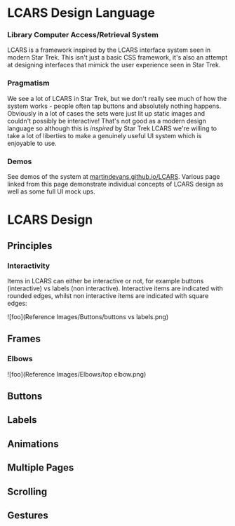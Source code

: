 # LCARS Design Language
### Library Computer Access/Retrieval System

LCARS is a framework inspired by the LCARS interface system seen in modern Star Trek. This isn't just a basic CSS framework, it's also an attempt at designing interfaces that mimick the user experience seen in Star Trek.

### Pragmatism

We see a lot of LCARS in Star Trek, but we don't really see much of how the system works - people often tap buttons and absolutely nothing happens. Obviously in a lot of cases the sets were just lit up static images and couldn't possibly be interactive! That's not good as a modern design language so although this is _inspired_ by Star Trek LCARS we're willing to take a lot of liberties to make a genuinely useful UI system which is enjoyable to use.

### Demos

See demos of the system at [martindevans.github.io/LCARS](martindevans.github.io/LCARS). Various page linked from this page demonstrate individual concepts of LCARS design as well as some full UI mock ups.

# LCARS Design

## Principles

### Interactivity

Items in LCARS can either be interactive or not, for example buttons (interactive) vs labels (non interactive). Interactive items are indicated with rounded edges, whilst non interactive items are indicated with square edges:

![foo](Reference Images/Buttons/buttons vs labels.png)

## Frames

### Elbows

![foo](Reference Images/Elbows/top elbow.png)

## Buttons

## Labels

## Animations

## Multiple Pages

## Scrolling

## Gestures